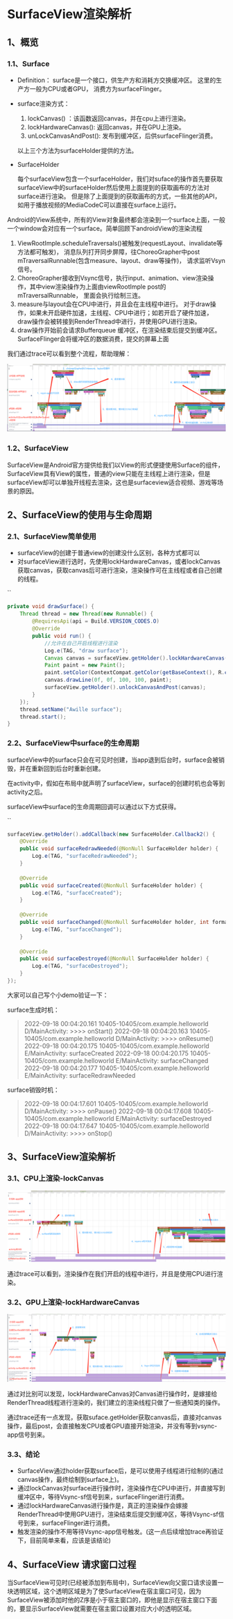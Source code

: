 # SurfaceView渲染解析

## 1、概览

### 1.1、Surface

* Definition： surface是一个接口，供生产方和消耗方交换缓冲区。 这里的生产方一般为CPU或者GPU， 消费方为surfaceFlinger。

* surface渲染方式： 

  1. lockCanvas() ：该函数返回canvas，并在cpu上进行渲染。
  2. lockHardwareCanvas(): 返回canvas，并在GPU上渲染。
  3. unLockCanvasAndPost(): 发布到缓冲区，后供surfaceFlinger消费。

  以上三个方法为surfaceHolder提供的方法。

* SurfaceHolder

  每个surfaceView包含一个surfaceHolder，我们对suface的操作首先要获取surfaceView中的surfaceHolder然后使用上面提到的获取画布的方法对surface进行渲染。   但是除了上面提到的获取画布的方式，一些其他的API，如用于播放视频的MediaCodeC可以直接在surface上运行。  

Android的View系统中，所有的View对象最终都会渲染到一个surface上面，一般一个window会对应有一个surface。简单回顾下androidView的渲染流程

1. ViewRootImple.scheduleTraversals()被触发(requestLayout、invalidate等方法都可触发)， 消息队列打开同步屏障，往ChoreoGrapher中post  mTraversalRunnable(包含measure、layout、draw等操作)， 请求监听Vsyn信号。
2. ChoreoGrapher接收到Vsync信号，执行input、animation、view渲染操作，其中view渲染操作为上面由viewRootImple post的mTraversalRunnable， 里面会执行绘制三连。
3. measure与layout会在CPU中进行，并且会在主线程中进行。 对于draw操作，如果未开启硬件加速，主线程、CPU中进行；如若开启了硬件加速，draw操作会被转接到RenderThread中进行，并使用GPU进行渲染。   
4. draw操作开始前会请求Bufferqueue 缓冲区，在渲染结束后提交到缓冲区。  SurfaceFlinger会将缓冲区的数据消费，提交的屏幕上面

我们通过trace可以看到整个流程，帮助理解：

![upgit_20220917_1663429143.png](https://raw.githubusercontent.com/Awille/MyBlog/main/img/2022/09/upgit_20220917_1663429143.png)



### 1.2、SurfaceView

SurfaceView是Android官方提供给我们以View的形式便捷使用Surface的组件，SurfaceView具有View的属性，普通的view只能在主线程上进行渲染，但是surfaceView却可以单独开线程去渲染，这也是surfaceview适合视频、游戏等场景的原因。



## 2、SurfaceView的使用与生命周期

### 2.1、SurfaceView简单使用

* surfaceView的创建于普通view的创建没什么区别，各种方式都可以
* 对surfaceView进行选时，先使用lockHardwareCanvas，或者lockCanvas获取canvas，获取canvas后可进行渲染，渲染操作可在主线程或者自己创建的线程。

``

```java
private void drawSurface() {
    Thread thread = new Thread(new Runnable() {
        @RequiresApi(api = Build.VERSION_CODES.O)
        @Override
        public void run() {
            //允许在自己开启线程进行渲染
            Log.e(TAG, "draw surface");
            Canvas canvas = surfaceView.getHolder().lockHardwareCanvas();
            Paint paint = new Paint();
            paint.setColor(ContextCompat.getColor(getBaseContext(), R.color.design_default_color_on_primary));
            canvas.drawLine(0f, 0f, 100, 100, paint);
            surfaceView.getHolder().unlockCanvasAndPost(canvas);
        }
    });
    thread.setName("Awille surface");
    thread.start();
}
```



### 2.2、SurfaceView中surface的生命周期

surfaceView中的surface只会在可见时创建，当app退到后台时，surface会被销毁，并在重新回到后台时重新创建。

在activity中，假如在布局中就声明了surfaceView，surface的创建时机也会等到activity之后。

surfaceView中surface的生命周期回调可以通过以下方式获得。

``

```java
surfaceView.getHolder().addCallback(new SurfaceHolder.Callback2() {
    @Override
    public void surfaceRedrawNeeded(@NonNull SurfaceHolder holder) {
        Log.e(TAG, "surfaceRedrawNeeded");
    }

    @Override
    public void surfaceCreated(@NonNull SurfaceHolder holder) {
        Log.e(TAG, "surfaceCreated");
    }

    @Override
    public void surfaceChanged(@NonNull SurfaceHolder holder, int format, int width, int height) {
        Log.e(TAG, "surfaceChanged");
    }

    @Override
    public void surfaceDestroyed(@NonNull SurfaceHolder holder) {
        Log.e(TAG, "surfaceDestroyed");
    }
});
```

大家可以自己写个小demo验证一下：

surface生成时机：

> 2022-09-18 00:04:20.161 10405-10405/com.example.helloworld D/MainActivity: >>>> onStart()
> 2022-09-18 00:04:20.163 10405-10405/com.example.helloworld D/MainActivity: >>>> onResume()
> 2022-09-18 00:04:20.175 10405-10405/com.example.helloworld E/MainActivity: surfaceCreated
> 2022-09-18 00:04:20.175 10405-10405/com.example.helloworld E/MainActivity: surfaceChanged
> 2022-09-18 00:04:20.177 10405-10405/com.example.helloworld E/MainActivity: surfaceRedrawNeeded

surface销毁时机：

> 2022-09-18 00:04:17.601 10405-10405/com.example.helloworld D/MainActivity: >>>> onPause()
> 2022-09-18 00:04:17.608 10405-10405/com.example.helloworld E/MainActivity: surfaceDestroyed
> 2022-09-18 00:04:17.647 10405-10405/com.example.helloworld D/MainActivity: >>>> onStop()



## 3、SurfaceView渲染解析

### 3.1、CPU上渲染-lockCanvas

![upgit_20220918_1663432333.png](https://raw.githubusercontent.com/Awille/MyBlog/main/img/2022/09/upgit_20220918_1663432333.png)

通过trace可以看到，渲染操作在我们开启的线程中进行，并且是使用CPU进行渲染。



### 3.2、GPU上渲染-lockHardwareCanvas

![upgit_20220918_1663434936.png](https://raw.githubusercontent.com/Awille/MyBlog/main/img/2022/09/upgit_20220918_1663434936.png)

通过对比别可以发现，lockHardwareCanvas对Canvas进行操作时，是嫁接给RenderThread线程进行渲染的，我们建立的渲染线程只做了一些通知类的操作。



通过trace还有一点发现，获取suface.getHolder获取canvas后，直接对canvas操作，最后post，会直接触发CPU或者GPU直接开始渲染，并没有等到vsync-app信号到来。

### 3.3、结论

* SurfaceView通过holder获取surface后，是可以使用子线程进行绘制的(通过canvas操作，最终绘制到surface上)。
* 通过lockCanvas对surface进行操作时，渲染操作在CPU中进行，并直接写到缓冲区中，等待Vsync-sf信号到来，surfaceFlinger进行消费。
* 通过lockHardwareCanvas进行操作是，真正的渲染操作会嫁接RenderThread中使用GPU进行，渲染结束后提交到缓冲区，等待Vsync-sf信号到来，surfaceFlinger进行消费。
* 触发渲染的操作不用等待Vsync-app信号触发。(这一点后续增加trace再验证下，目前简单来看，应该是该结论)



## 4、SurfaceView 请求窗口过程

当SurfaceView可见时(已经被添加到布局中)，SurfaceView向父窗口请求设置一块透明区域，这个透明区域是为了使SurfaceView在宿主窗口可见，因为SurfaceView被添加时他的Z序是小于宿主窗口的，即他是显示在宿主窗口下面的，要显示SurfaceView就需要在宿主窗口设置对应大小的透明区域。
